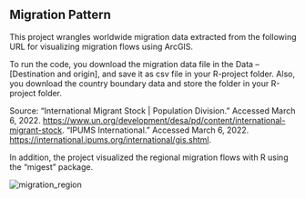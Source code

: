 ## Migration Pattern

This project wrangles worldwide migration data extracted from the following URL for visualizing migration flows using ArcGIS. 

To run the code, you download the migration data file in the Data – [Destination and origin], and save it as csv file in your R-project folder. 
Also, you download the country boundary data and store the folder in your R-project folder.

Source:
“International Migrant Stock | Population Division.” Accessed March 6, 2022. https://www.un.org/development/desa/pd/content/international-migrant-stock.
“IPUMS International.” Accessed March 6, 2022. https://international.ipums.org/international/gis.shtml.

In addition, the project visualized the regional migration flows with R using the “migest” package.

![migration_region](https://user-images.githubusercontent.com/85015268/158034789-127b33d6-7418-46a8-9f7f-e5dd4d6367ef.png)